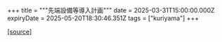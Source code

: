 +++
title = """先端設備等導入計画"""
date = 2025-03-31T15:00:00.000Z
expiryDate = 2025-05-20T18:30:46.351Z
tags = ["kuriyama"]
+++


[[source]](https://www.town.kuriyama.hokkaido.jp/soshiki/51/95.html)

